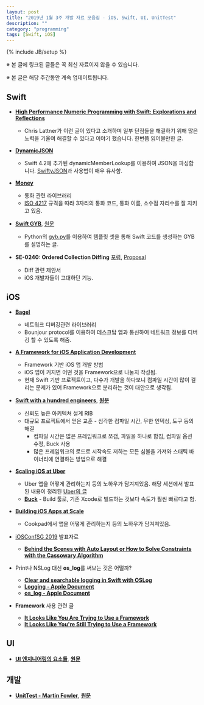 ```yaml
---
layout: post
title: "2019년 1월 3주 개발 자료 모음집 - iOS, Swift, UI, UnitTest"
description: ""
category: "programming"
tags: [Swift, iOS]
---
```

{% include JB/setup %}

※ 본 글에 링크된 글들은 꼭 최신 자료이지 않을 수 있습니다.

※ 본 글은 해당 주간동안 계속 업데이트됩니다.

## Swift

* **[High Performance Numeric Programming with Swift: Explorations and Reflections](https://www.fast.ai/2019/01/10/swift-numerics/)**
  - Chris Lattner가 이런 글이 있다고 소개하며 일부 단점들을 해결하기 위해 많은 노력을 기울여 해결할 수 있다고 이야기 했습니다. 한번쯤 읽어볼만한 글.

* **[DynamicJSON](https://github.com/saoudrizwan/DynamicJSON)**
  - Swift 4.2에 추가된 dynamicMemberLookup를 이용하여 JSON을 파싱합니다. [SwiftyJSON](https://github.com/SwiftyJSON/SwiftyJSON)과 사용법이 매우 유사함.

* **[Money](https://github.com/Flight-School/Money)**
  - 통화 관련 라이브러리
  - [ISO 4217](https://en.wikipedia.org/wiki/ISO_4217) 규격을 따라 3자리의 통화 코드, 통화 이름, 소수점 자리수를 잘 지키고 있음.

* **[Swift GYB](https://nshipster.co.kr/swift-gyb/)**, [원문](https://nshipster.com/swift-gyb/)
  - Python의 [gyb.py](https://github.com/apple/swift/blob/master/utils/gyb.py)를 이용하여 템플릿 셋을 통해 Swift 코드를 생성하는 GYB를 설명하는 글.

* **SE-0240: Ordered Collection Diffing** [포럼](https://forums.swift.org/t/se-0240-ordered-collection-diffing/), [Proposal](https://github.com/apple/swift-evolution/blob/master/proposals/0240-ordered-collection-diffing.md)
  - Diff 관련 제안서
  - iOS 개발자들이 고대하던 기능.

## iOS

* **[Bagel](https://github.com/yagiz/Bagel)**
  - 네트워크 디버깅관련 라이브러리
  - Bounjour protocol를 이용하여 데스크탑 앱과 통신하여 네트워크 정보를 디버깅 할 수 있도록 해줌.

* **[A Framework for iOS Application Development](https://pdfs.semanticscholar.org/5cf0/4ee81dac8e09580d5eac312428d07f2abcc6.pdf)**
  - Framework 기반 iOS 앱 개발 방법
  - iOS 앱이 커지면 어떤 것을 Framework으로 나눌지 작성됨.
  - 현재 Swift 기반 프로젝트이고, 다수가 개발을 하다보니 컴파일 시간이 많이 걸리는 문제가 있어 Framework으로 분리하는 것이 대안으로 생각됨.

* **[Swift with a hundred engineers](https://medium.com/@ririsid/swift-with-a-hundred-engineers-2f74ddde529a)**, **[원문](https://www.skilled.io/u/swiftsummit/swift-with-a-hundred-engineers)**
  - 신뢰도 높은 아키텍쳐 설계 RIB
  - 대규모 프로젝트에서 얻은 교훈 - 심각한 컴파일 시간, 무한 인덱싱, 도구 등의 해결
    - 컴파일 시간은 많은 프레임워크로 쪼갬, 파일을 하나로 합침, 컴파일 옵션 수정, Buck 사용
    - 많은 프레임워크의 로드로 시작속도 저하는 모든 심볼을 가져와 스태틱 바이너리에 연결하는 방법으로 해결

* **[Scaling iOS at Uber](https://atscaleconference.com/videos/blazing-fast-scaling-ios-at-uber/)**
  - Uber 앱을 어떻게 관리하는지 등의 노하우가 담겨져있음. 해당 세션에서 발표된 내용이 정리된 [Uber의 글](https://eng.uber.com/ios-monorepo/)
  - **[Buck](https://buckbuild.com/)** - Build 툴로, 기존 Xcode로 빌드하는 것보다 속도가 훨씬 빠르다고 함.

* **[Building iOS Apps at Scale](https://academy.realm.io/posts/yusei-nishiyama-mobilization-2017-building-ios-apps-at-scale/)**
  - Cookpad에서 앱을 어떻게 관리하는지 등의 노하우가 담겨져있음.

* [iOSConfSG 2019](https://2019.iosconf.sg/) 발표자료
  - **[Behind the Scenes with Auto Layout or How to Solve Constraints with the Cassowary Algorithm](https://speakerdeck.com/vasarhelyia/behind-the-scenes-with-auto-layout-or-how-to-solve-constraints-with-the-cassowary-algorithm-iosconfsg?slide=9)**

* Print나 NSLog 대신 **os_log**를 써보는 것은 어떨까?
  - **[Clear and searchable logging in Swift with OSLog](https://www.lordcodes.com/posts/clear-and-searchable-logging-in-swift-with-oslog)**
  - **[Logging - Apple Document](https://developer.apple.com/documentation/os/logging)**
  - **[os_log - Apple Document](https://developer.apple.com/documentation/os/os_log)**

* **Framework** 사용 관련 글
  - **[It Looks Like You Are Trying to Use a Framework](https://www.bignerdranch.com/blog/it-looks-like-you-are-trying-to-use-a-framework/)**
  - **[It Looks Like You're Still Trying to Use a Framework](https://www.bignerdranch.com/blog/it-looks-like-you're-still-trying-to-use-a-framework/)**

## UI
* **[UI 엔지니어링의 요소들](https://overreacted.io/ko/the-elements-of-ui-engineering/)**, **[원문](https://overreacted.io/the-elements-of-ui-engineering/)**

## 개발
* **[UnitTest - Martin Fowler](http://blog.weirdx.io/post/57004)**, **[원문](https://martinfowler.com/bliki/UnitTest.html)**